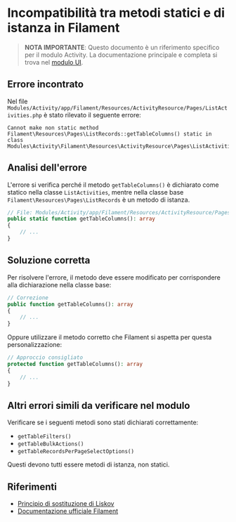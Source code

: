 # Incompatibilità tra metodi statici e di istanza in Filament

> **NOTA IMPORTANTE**: Questo documento è un riferimento specifico per il modulo Activity. 
> La documentazione principale e completa si trova nel [modulo UI](../../../UI/docs/filament/errors/static-instance-method-incompatibility.md).

## Errore incontrato

Nel file `Modules/Activity/app/Filament/Resources/ActivityResource/Pages/ListActivities.php` è stato rilevato il seguente errore:

```
Cannot make non static method Filament\Resources\Pages\ListRecords::getTableColumns() static in class Modules\Activity\Filament\Resources\ActivityResource\Pages\ListActivities
```

## Analisi dell'errore

L'errore si verifica perché il metodo `getTableColumns()` è dichiarato come statico nella classe `ListActivities`, mentre nella classe base `Filament\Resources\Pages\ListRecords` è un metodo di istanza.

```php
// File: Modules/Activity/app/Filament/Resources/ActivityResource/Pages/ListActivities.php
public static function getTableColumns(): array
{
    // ...
}
```

## Soluzione corretta

Per risolvere l'errore, il metodo deve essere modificato per corrispondere alla dichiarazione nella classe base:

```php
// Correzione
public function getTableColumns(): array
{
    // ...
}
```

Oppure utilizzare il metodo corretto che Filament si aspetta per questa personalizzazione:

```php 
// Approccio consigliato
protected function getTableColumns(): array
{
    // ...
}
```

## Altri errori simili da verificare nel modulo

Verificare se i seguenti metodi sono stati dichiarati correttamente:
- `getTableFilters()`
- `getTableBulkActions()`
- `getTableRecordsPerPageSelectOptions()`

Questi devono tutti essere metodi di istanza, non statici.

## Riferimenti

- [Principio di sostituzione di Liskov](../../../UI/docs/filament/errors/static-instance-method-incompatibility.md)
- [Documentazione ufficiale Filament](https://filamentphp.com/docs/3.x/tables/columns)
